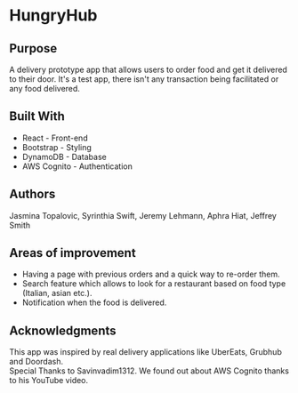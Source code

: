 # HungryHub
## Purpose
A delivery prototype app that allows users to order food and get it delivered to their door. It's a test app, there isn't any transaction being facilitated or any food delivered.

## Built With
- React - Front-end
- Bootstrap - Styling
- DynamoDB - Database
- AWS Cognito - Authentication

## Authors
Jasmina Topalovic, Syrinthia Swift, Jeremy Lehmann, Aphra Hiat, Jeffrey Smith

## Areas of improvement
- Having a page with previous orders and a quick way to re-order them.
- Search feature which allows to look for a restaurant based on food type (Italian, asian etc.).
- Notification when the food is delivered.

## Acknowledgments
This app was inspired by real delivery applications like UberEats, Grubhub and Doordash.  
Special Thanks to Savinvadim1312. We found out about AWS Cognito thanks to his YouTube video.
